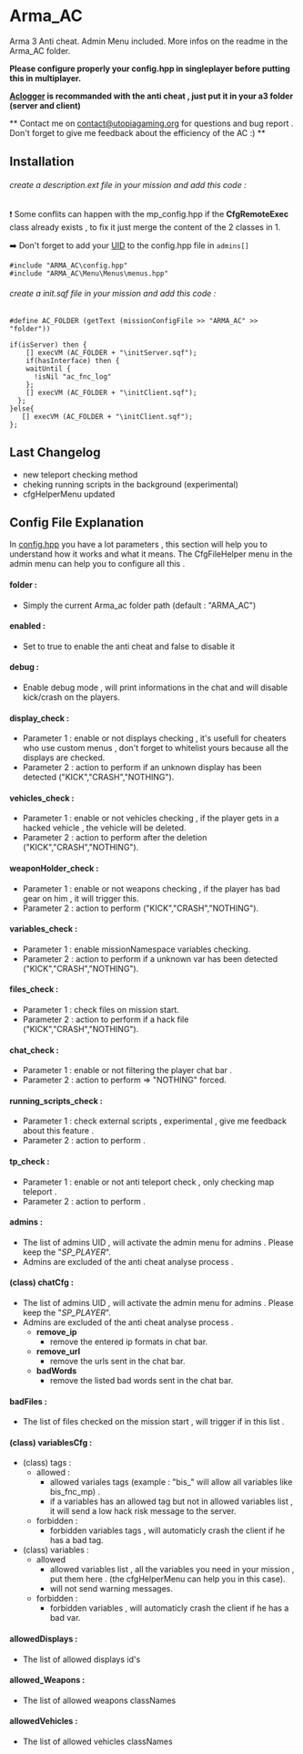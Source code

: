 # Arma_AC

Arma 3 Anti cheat.
Admin Menu included. 
More infos on the readme in the Arma_AC folder.

__Please configure properly your config.hpp in singleplayer before putting this in multiplayer.__

**[Aclogger](https://github.com/AmauryD/aclogger/) is recommanded with the anti cheat , just put it in your a3 folder (server and client)**

** Contact me on contact@utopiagaming.org for questions and bug report . Don't forget to give me feedback about the efficiency of the AC :) **

## Installation

###### create a description.ext file in your mission and add this code : 

:heavy_exclamation_mark: Some conflits can happen with the mp_config.hpp if the **CfgRemoteExec** class already exists , to fix it just merge the content of the 2 classes in 1.

:arrow_right: Don't forget to add your [UID](https://community.bistudio.com/wiki/getPlayerUID) to the config.hpp file in `admins[]`

```sqf
#include "ARMA_AC\config.hpp"
#include "ARMA_AC\Menu\Menus\menus.hpp"
```

###### create a init.sqf file in your mission and add this code :

```sqf
#define AC_FOLDER (getText (missionConfigFile >> "ARMA_AC" >> "folder"))

if(isServer) then {
	[] execVM (AC_FOLDER + "\initServer.sqf");
	if(hasInterface) then {
	waitUntil {
	  !isNil "ac_fnc_log"
	};
	[] execVM (AC_FOLDER + "\initClient.sqf");
  };
}else{
   [] execVM (AC_FOLDER + "\initClient.sqf");
};
```

## Last Changelog

- new teleport checking method
- cheking running scripts in the background (experimental)
- cfgHelperMenu updated
  
## Config File Explanation

In [config.hpp](https://github.com/AmauryD/Arma_AC/blob/master/ARMA_AC/config.hpp) you have a lot parameters , this section will help you to understand how it works and what it means.
The CfgFileHelper menu in the admin menu can help you to configure all this .

#### folder : 
- Simply the current Arma_ac folder path (default : "ARMA_AC")

#### enabled : 
- Set to true to enable the anti cheat and false to disable it

#### debug : 
- Enable debug mode , will print informations in the chat and will disable kick/crash on the players.

#### display_check : 
- Parameter 1 : enable or not displays checking , it's usefull for cheaters who use custom menus , don't forget to whitelist yours because all the displays are checked.
- Parameter 2 : action to perform if an unknown display has been detected ("KICK","CRASH","NOTHING").

#### vehicles_check : 
- Parameter 1 : enable or not vehicles checking , if the player gets in a hacked vehicle , the vehicle will be deleted.
- Parameter 2 : action to perform after the deletion ("KICK","CRASH","NOTHING").

#### weaponHolder_check : 
- Parameter 1 : enable or not weapons checking , if the player has bad gear on him , it will trigger this.
- Parameter 2 : action to perform ("KICK","CRASH","NOTHING").

#### variables_check : 
- Parameter 1 : enable missionNamespace variables checking.
- Parameter 2 : action to perform if a unknown var has been detected ("KICK","CRASH","NOTHING").

#### files_check : 
- Parameter 1 : check files on mission start.
- Parameter 2 : action to perform if a hack file ("KICK","CRASH","NOTHING").

#### chat_check : 
- Parameter 1 : enable or not filtering the player chat bar .
- Parameter 2 : action to perform => "NOTHING" forced.

#### running_scripts_check : 
- Parameter 1 : check external scripts , experimental , give me feedback about this feature .
- Parameter 2 : action to perform .

#### tp_check : 
- Parameter 1 : enable or not anti teleport check , only checking map teleport .
- Parameter 2 : action to perform .


#### admins :
- The list of admins UID , will activate the admin menu for admins . Please keep the "_SP_PLAYER_".
- Admins are excluded of the anti cheat analyse process .

#### (class) chatCfg :
- The list of admins UID , will activate the admin menu for admins . Please keep the "_SP_PLAYER_".
- Admins are excluded of the anti cheat analyse process .
	* __remove_ip__ 
		- remove the entered ip formats in chat bar.
    * __remove_url__ 
        - remove the urls sent in the chat bar.
    * __badWords__ 
		- remove the listed bad words sent in the chat bar.

#### badFiles : 
- The list of files checked on the mission start , will trigger if in this list .

#### (class) variablesCfg : 
- (class) tags :
	* allowed : 
	    - allowed variales tags (example : "bis_" will allow all variables like bis_fnc_mp) .
		- if a variables has an allowed tag but not in allowed variables list , it will send a low hack risk message to the server.
	* forbidden : 
		- forbidden variables tags , will automaticly crash the client if he has a bad tag.
- (class) variables :
	* allowed
		- allowed variables list , all the variables you need in your mission , put them here . (the cfgHelperMenu can help you in this case).
		- will not send warning messages.
	* forbidden : 
		- forbidden variables , will automaticly crash the client if he has a bad var.

#### allowedDisplays : 
- The list of allowed displays id's

#### allowed_Weapons :
- The list of allowed weapons classNames

#### allowedVehicles :
- The list of allowed vehicles classNames

